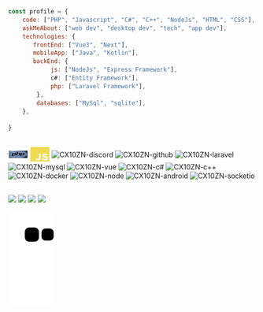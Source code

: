 ```javascript
const profile = {
    code: ["PHP", "Javascript", "C#", "C++", "NodeJs", "HTML", "CSS"],
    askMeAbout: ["web dev", "desktop dev", "tech", "app dev"],
    technologies: {
       frontEnd: ["Vue3", "Next"],
       mobileApp: ["Java", "Kotlin"],
       backEnd: {
            js: ["NodeJs", "Express Framework"],
            c#: ["Entity Framework"],
            php: ["Laravel Framework"],
        },
        databases: ["MySql", "sqlite"],
    },

}
```

<div style="display: inline_block"><br>
    <img align="center" alt="CX10ZN-php" height="30" width="40" src="https://raw.githubusercontent.com/devicons/devicon/master/icons/php/php-original.svg">
    <img align="center" alt="CX10ZN-js" height="30" width="40" src="https://raw.githubusercontent.com/devicons/devicon/master/icons/javascript/javascript-plain.svg">
    <img align="center" alt="CX10ZN-discord" height="30" width="40" src="https://cdn.jsdelivr.net/gh/devicons/devicon/icons/discordjs/discordjs-original.svg">
    <img align="center" alt="CX10ZN-github" height="30" width="40" src="https://cdn.jsdelivr.net/gh/devicons/devicon/icons/github/github-original.svg">
    <img align="center" alt="CX10ZN-laravel" height="30" width="40" src="https://cdn.jsdelivr.net/gh/devicons/devicon/icons/laravel/laravel-plain-wordmark.svg">
    <img align="center" alt="CX10ZN-mysql" height="30" width="40" src="https://cdn.jsdelivr.net/gh/devicons/devicon/icons/mysql/mysql-original-wordmark.svg">
    <img align="center" alt="CX10ZN-vue" height="30" width="40" src="https://cdn.jsdelivr.net/gh/devicons/devicon/icons/vuejs/vuejs-original-wordmark.svg">
    <img align="center" alt="CX10ZN-c#" height="30" width="40" src="https://cdn.jsdelivr.net/gh/devicons/devicon/icons/csharp/csharp-original.svg">
    <img align="center" alt="CX10ZN-c++" height="30" width="40" src="https://cdn.jsdelivr.net/gh/devicons/devicon/icons/cplusplus/cplusplus-original.svg">
    <img align="center" alt="CX10ZN-docker" height="30" width="40" src="https://cdn.jsdelivr.net/gh/devicons/devicon/icons/docker/docker-original-wordmark.svg">
    <img align="center" alt="CX10ZN-node" height="30" width="40" src="https://cdn.jsdelivr.net/gh/devicons/devicon/icons/nodejs/nodejs-original-wordmark.svg">
    <img align="center" alt="CX10ZN-android" height="30" width="40" src="https://cdn.jsdelivr.net/gh/devicons/devicon/icons/android/android-original.svg">
    <img align="center" alt="CX10ZN-socketio" height="30" width="40" src="https://cdn.jsdelivr.net/gh/devicons/devicon/icons/socketio/socketio-original-wordmark.svg">

</div>
 
 ##
 
<div> 
  <a href="https://www.youtube.com/channel/UCM64AjpHJvqQhZ-H2oaaJOA" target="_blank"><img src="https://img.shields.io/badge/YouTube-FF0000?style=for-the-badge&logo=youtube&logoColor=white" target="_blank"></a>
 <a href="https://discord.gg/D5WfJ3NWZr" target="_blank"><img src="https://img.shields.io/badge/Discord-7289DA?style=for-the-badge&logo=discord&logoColor=white" target="_blank"></a>
  <a href="https://discord.gg/D5WfJ3NWZr" target="_blank"><img src="https://img.shields.io/badge/Telegram-2CA5E0?style=for-the-badge&logo=telegram&logoColor=white" target="_blank"></a>
  <a href = "mailto:cx10zn@godsteam.net"><img src="https://img.shields.io/badge/-Gmail-%23333?style=for-the-badge&logo=gmail&logoColor=white" target="_blank"></a>
 
  ![Snake animation](https://github.com/rafaballerini/rafaballerini/blob/output/github-contribution-grid-snake.svg)
</div>
